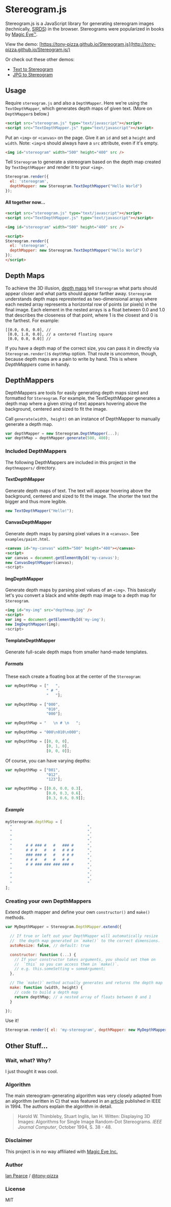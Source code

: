 Stereogram.js
===========

Stereogram.js is a JavaScript library for generating stereogram images (technically, [SIRDS](http://en.wikipedia.org/wiki/Autostereogram#Random-dot)) in the browser. Stereograms were popularized in books by [Magic Eye&trade;](https://www.magiceye.com/).

View the demo: [https://tony-pizza.github.io/Stereogram.js](http://tony-pizza.github.io/Stereogram.js/)

Or check out these other demos:
 - [Text to Stereogram](http://tony-pizza.github.io/Stereogram.js/text-to-stereogram.html)
 - [JPG to Stereogram](http://tony-pizza.github.io/Stereogram.js/jpg-to-stereogram.html)
  
## Usage

Require `stereogram.js` and also a `DepthMapper`. Here we're using the `TextDepthMapper`, which generates depth maps of given text. (More on `DepthMapper`s below.)

```html
<script src="stereogram.js" type="text/javascript"></script>
<script src="TextDepthMapper.js" type="text/javascript"></script>
```

Put an `<img>` or `<canvas>` on the page. Give it an `id` and set a `height` and `width`. Note: `<img>`s should always have a `src` attribute, even if it's empty.

```html
<img id="stereogram" width="500" height="400" src />
```

Tell `Stereogram` to generate a stereogram based on the depth map created by `TextDepthMapper` and render it to your `<img>`.

```javascript
Stereogram.render({
  el: 'stereogram',
  depthMapper: new Stereogram.TextDepthMapper("Hello World")
});
```

#### All together now...

```html
<script src="stereogram.js" type="text/javascript"></script>
<script src="TextDepthMapper.js" type="text/javascript"></script>

<img id="stereogram" width="500" height="400" src />

<script>
Stereogram.render({
  el: 'stereogram',
  depthMapper: new Stereogram.TextDepthMapper("Hello World")
});
</script>
```

## Depth Maps

To achieve the 3D illusion, [depth maps](http://en.wikipedia.org/wiki/Depth_map) tell `Stereogram` what parts should appear closer and what parts should appear farther away. `Stereogram` understands depth maps represtented as two-dimensional arrays where each nested array represents a horizontal row of points (or pixels) in the final image. Each element in the nested arrays is a float between 0.0 and 1.0 that describes the closeness of that point, where 1 is the closest and 0 is the farthest. For example:

    [[0.0, 0.0, 0.0], //
     [0.0, 1.0, 0.0], // a centered floating square
     [0.0, 0.0, 0.0]] //
     
If you have a depth map of the correct size, you can pass it in directly via `Stereogram.render()`s `depthMap` option. That route is uncommon, though, because depth maps are a pain to write by hand. This is where _DepthMappers_ come in handy.

## DepthMappers

DepthMappers are tools for easily generating depth maps sized and formatted for `Stereogram`. For example, the TextDepthMapper generates a depth map where a given string of text appears hovering above the background, centered and sized to fit the image.

Call `generate(width, height)` on an instance of DepthMapper to manually generate a depth map.

```javascript
var depthMapper = new Stereogram.DepthMapper(...);
var depthMap = depthMapper.generate(500, 400);
```

### Included DepthMappers

The following DepthMappers are included in this project in the `depthmappers/` directory.

#### TextDepthMapper

Generate depth maps of text. The text will appear hovering above the background, centered and sized to fit the image. The shorter the text the bigger and thus more legible.

```javascript
new TextDepthMapper("Hello!");
```

#### CanvasDepthMapper

Generate depth maps by parsing pixel values in a `<canvas>`. See `examples/paint.html`.

```html
<canvas id="my-canvas" width="500" height="400"></canvas>
<script>
var canvas = document.getElementById('my-canvas');
new CanvasDepthMapper(canvas);
<script>
```

#### ImgDepthMapper

Generate depth maps by parsing pixel values of an `<img>`. This basically let's you convert a black and white depth map image to a depth map for `Stereogram`.

```html
<img id="my-img" src="depthmap.jpg" />
<script>
var img = document.getElementById('my-img');
new ImgDepthMapper(img);
<script>
```

#### TemplateDepthMapper

Generate full-scale depth maps from smaller hand-made templates.

##### Formats

These each create a floating box at the center of the `Stereogram`:

```javascript
var myDepthMap = ["   ",
                  " # ",
                  "   "];

var myDepthMap = ["000",
                  "010",
                  "000"];

var myDepthMap = "   \n # \n   ";

var myDepthMap = "000\n010\n000";

var myDepthMap = [[0, 0, 0],
                  [0, 1, 0],
                  [0, 0, 0]];
```

Of course, you can have varying depths:

```javascript
var myDepthMap = ["001",
                  "012",
                  "123"];

var myDepthMap = [[0.0, 0.0, 0.3],
                  [0.0, 0.3, 0.6],
                  [0.3, 0.6, 0.9]];
```

##### Example

```javascript
myStereogram.depthMap = [
  "                                 ",
  "                                 ",
  "                                 ",
  "                                 ",
  "      # # ### #   #   ### #      ",
  "      # # #   #   #   # # #      ",
  "      ### ### #   #   # # #      ",
  "      # # #   #   #   # #        ",
  "      # # ### ### ### ### #      ",
  "                                 ",
  "                                 ",
  "                                 ",
  "                                 "
];
```

### Creating your own DepthMappers

Extend depth mapper and define your own `constructor()` and `make()` methods.

```javascript
var MyDepthMapper = Stereogram.DepthMapper.extend({

  // If true or left out your DepthMapper will automatically resize
  //  the depth map generated in `make()` to the correct dimensions.
  autoResize: false, // default: true

  constructor: function (...) {
    // If your constructor takes arguments, you should set them on
    //  `this` so you can access them in `make()`.
    // e.g. this.someSetting = someArgument;
  },

  // The `make()` method actually generates and returns the depth map
  make: function (width, height) {
    // code to build a depth map
    return depthMap; // a nested array of floats between 0 and 1
  }

});
```

Use it!

```javascript
Stereogram.render({ el: 'my-stereogram', depthMapper: new MyDepthMapper(...) });
```

## Other Stuff...

### Wait, what? Why?

I just thought it was cool.

### Algorithm

The main stereogram-generating algorithm was very closely adapted from
an algorithm (written in C) that was featured in an [article](http://www.cs.sfu.ca/CourseCentral/414/li/material/refs/SIRDS-Computer-94.pdf) published in
IEEE in 1994. The authors explain the algorithm in detail.

> Harold W. Thimbleby, Stuart Inglis, Ian H. Witten: Displaying 3D Images: Algorithms for Single Image Random-Dot Stereograms. *IEEE Journal Computer*, October 1994, S. 38 - 48.

### Disclaimer

This project is in no way affiliated with [Magic Eye Inc.](http://www.magiceye.com)

### Author

[Ian Pearce](http://ianpearce.org) / [@tony-pizza](https://github.com/tony-pizza)

### License

MIT
